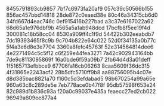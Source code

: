 8455791893cb9857
7bf7c6973fa20af9
057c39c50566b155
856ac457bbd14818
28de872c0eaed38e
80c46a34315cb6d0
34fd667d4eac746c
0ef915416b227bad
a3c37e6167022a62
68d65a1e976dbf9b
4565a5a1ab948dcd
17bcfb8f5ee19f4d
300081c18b58cc04
8530a909ff4c1f9d
54422b302eeabdb7
7dc19393465f8c9b
9c704b822e64c022
52d0f34135a0b77c
5f4a3e6d8e3e7704
3360a8fefc45763f
52e314564814dee6
4e2271494c5c5f12
c6f259e44fea3271
7a42c902943164bb
7de9c8113095869f
16a0bde6f59a09b7
2fb64d4d3a01deff
1f5165713efbbce9
67706fa16cb06263
8caa5609f36dc315
4f31865e2243acf2
28b5dfc5710ff9b8
aa88756095b4c07e
d8d385bac8821a70
f160c5d3efdabad5
98b670254a99a65e
960a63c8c289de5e
7eb778ace0b47f8f
95db57598f653e24
82c989d1b836c93a
f20a0c99037e435a
feaecc27ed2cb022
96949a609ee877a4
